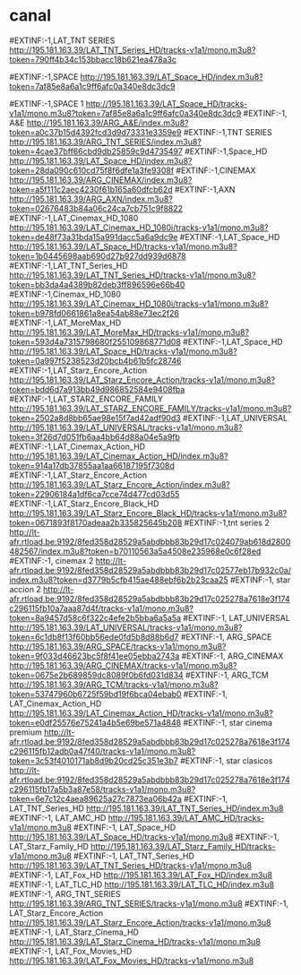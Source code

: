 # canal
#EXTINF:-1,LAT_TNT SERIES
http://195.181.163.39/LAT_TNT_Series_HD/tracks-v1a1/mono.m3u8?token=790ff4b34c153bbacc18b621ea478a3c

#EXTINF:-1,SPACE
http://195.181.163.39/LAT_Space_HD/index.m3u8?token=7af85e8a6a1c9ff6afc0a340e8dc3dc9

#EXTINF:-1,SPACE 1
http://195.181.163.39/LAT_Space_HD/tracks-v1a1/mono.m3u8?token=7af85e8a6a1c9ff6afc0a340e8dc3dc9
#EXTINF:-1, A&E
http://195.181.163.39/ARG_A&E/index.m3u8?token=a0c37b15d4392fcd3d9d73331e3359e9
#EXTINF:-1,TNT SERIES
http://195.181.163.39/ARG_TNT_SERIES/index.m3u8?token=4cae37bff66cbd9db25859c9d4735497
#EXTINF:-1,Space_HD
http://195.181.163.39/LAT_Space_HD/index.m3u8?token=28da090c610cd75f8f6dfe1a3fe9308f
#EXTINF:-1,CINEMAX
http://195.181.163.39/ARG_CINEMAX/index.m3u8?token=a5f111c2aec4230f61b165a60dfcb62d
#EXTINF:-1,AXN
http://195.181.163.39/ARG_AXN/index.m3u8?token=02676483b84a06c24ca7cb751c9f8822
#EXTINF:-1,LAT_Cinemax_HD_1080
http://195.181.163.39/LAT_Cinemax_HD_1080i/tracks-v1a1/mono.m3u8?token=de48f73a31bda15a991dacc5a6a9dc9e
#EXTINF:-1,LAT_Space_HD
http://195.181.163.39/LAT_Space_HD/tracks-v1a1/mono.m3u8?token=1b0445698aab690d27b927dd939d6878
#EXTINF:-1,LAT_TNT_Series_HD
http://195.181.163.39/LAT_TNT_Series_HD/tracks-v1a1/mono.m3u8?token=bb3da4a4389b82deb3ff896596e66b40
#EXTINF:-1,Cinemax_HD_1080
http://195.181.163.39/LAT_Cinemax_HD_1080i/tracks-v1a1/mono.m3u8?token=b978fd0661861a8ea54ab88e73ec2f26
#EXTINF:-1,LAT_MoreMax_HD
http://195.181.163.39/LAT_MoreMax_HD/tracks-v1a1/mono.m3u8?token=593d4a7315798680f255109868771d08
#EXTINF:-1,LAT_Space_HD
http://195.181.163.39/LAT_Space_HD/tracks-v1a1/mono.m3u8?token=0a997f5238523d20bcb4b61b5fc28746
#EXTINF:-1,LAT_Starz_Encore_Action
http://195.181.163.39/LAT_Starz_Encore_Action/tracks-v1a1/mono.m3u8?token=bdd6d7a913bb49d986852584e9408fba
#EXTINF:-1,LAT_STARZ_ENCORE_FAMILY
http://195.181.163.39/LAT_STARZ_ENCORE_FAMILY/tracks-v1a1/mono.m3u8?token=2502a8d8bb65ae98e15f7ad42adf90d3
#EXTINF:-1,LAT_UNIVERSAL
http://195.181.163.39/LAT_UNIVERSAL/tracks-v1a1/mono.m3u8?token=3f26d7d051fb6aa4bb64d88a04e5a9fb
#EXTINF:-1,LAT_Cinemax_Action_HD
http://195.181.163.39/LAT_Cinemax_Action_HD/index.m3u8?token=914a17db37855aa1aa66187195f7308d
#EXTINF:-1,LAT_Starz_Encore_Action
http://195.181.163.39/LAT_Starz_Encore_Action/index.m3u8?token=22906184a1df6ca7cce74d477cd03d55
#EXTINF:-1,LAT_Starz_Encore_Black_HD
http://195.181.163.39/LAT_Starz_Encore_Black_HD/tracks-v1a1/mono.m3u8?token=0671893f8170adeaa2b335825645b208
#EXTINF:-1,tnt series 2
http://lt-afr.rtload.be:9192/8fed358d28529a5abdbbb83b29d17c024079ab618d2800482567/index.m3u8?token=b70110563a5a4508e235968e0c6f28ed
#EXTINF:-1, cinemax 2
http://lt-afr.rtload.be:9192/8fed358d28529a5abdbbb83b29d17c02577eb17b932c0a/index.m3u8?token=d3779b5cfb415ae488ebf6b2b23caa25
#EXTINF:-1, star accion 2
http://lt-afr.rtload.be:9192/8fed358d28529a5abdbbb83b29d17c025278a7618e3f174c296115fb10a7aaa87d4f/tracks-v1a1/mono.m3u8?token=8a9457d58c6f322c4efe2b5bba6a5a5a
#EXTINF:-1, LAT_UNIVERSAL
http://195.181.163.39/LAT_UNIVERSAL/tracks-v1a1/mono.m3u8?token=6c1db8f13f60bb56ede0fd5b8d88b6d7
#EXTINF:-1, ARG_SPACE
http://195.181.163.39/ARG_SPACE/tracks-v1a1/mono.m3u8?token=9f033d46623bc5f8f41ee05ebba2743a
#EXTINF:-1, ARG_CINEMAX
http://195.181.163.39/ARG_CINEMAX/tracks-v1a1/mono.m3u8?token=0675e2b689859dc8089f0b6fd031d834
#EXTINF:-1, ARG_TCM
http://195.181.163.39/ARG_TCM/tracks-v1a1/mono.m3u8?token=53747960b6725f59bd19f6bca04ebab0
#EXTINF:-1, LAT_Cinemax_Action_HD
http://195.181.163.39/LAT_Cinemax_Action_HD/tracks-v1a1/mono.m3u8?token=e0df25576e75241a4b5e69be571a4848
#EXTINF:-1, star cinema premium
http://lt-afr.rtload.be:9192/8fed358d28529a5abdbbb83b29d17c025278a7618e3f174c296115fb12adb0a47f40/tracks-v1a1/mono.m3u8?token=3c53f4010171ab8d9b20cd25c351e3b7
#EXTINF:-1, star clasicos
http://lt-afr.rtload.be:9192/8fed358d28529a5abdbbb83b29d17c025278a7618e3f174c296115fb17a5b3a87e58/tracks-v1a1/mono.m3u8?token=6e7c12c4aea89625a27c7873ea06b42a
#EXTINF:-1, LAT_TNT_Series_HD
http://195.181.163.39/LAT_TNT_Series_HD/index.m3u8
#EXTINF:-1, LAT_AMC_HD
http://195.181.163.39/LAT_AMC_HD/tracks-v1a1/mono.m3u8
#EXTINF:-1, LAT_Space_HD
http://195.181.163.39/LAT_Space_HD/tracks-v1a1/mono.m3u8
#EXTINF:-1, LAT_Starz_Family_HD
http://195.181.163.39/LAT_Starz_Family_HD/tracks-v1a1/mono.m3u8
#EXTINF:-1, LAT_TNT_Series_HD
http://195.181.163.39/LAT_TNT_Series_HD/tracks-v1a1/mono.m3u8
#EXTINF:-1, LAT_Fox_HD
http://195.181.163.39/LAT_Fox_HD/index.m3u8
#EXTINF:-1, LAT_TLC_HD
http://195.181.163.39/LAT_TLC_HD/index.m3u8
#EXTINF:-1, ARG_TNT_SERIES
http://195.181.163.39/ARG_TNT_SERIES/tracks-v1a1/mono.m3u8
#EXTINF:-1, LAT_Starz_Encore_Action
http://195.181.163.39/LAT_Starz_Encore_Action/tracks-v1a1/mono.m3u8
#EXTINF:-1, LAT_Starz_Cinema_HD
http://195.181.163.39/LAT_Starz_Cinema_HD/tracks-v1a1/mono.m3u8
#EXTINF:-1, LAT_Fox_Movies_HD
http://195.181.163.39/LAT_Fox_Movies_HD/tracks-v1a1/mono.m3u8
